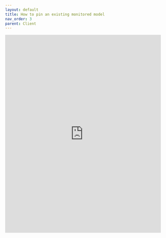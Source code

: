 ```yaml
---
layout: default
title: How to pin an existing monitored model
nav_order: 3
parent: Client
---
```


<iframe src="https://scribehow.com/embed/How_to_pinunpin_an_existing_monitored_model__apmzKgYZQ96hmOPYHEmTBA" width="100%" height="640" allowfullscreen frameborder="0"></iframe>